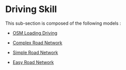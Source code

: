 # Driving Skill

This sub-section is composed of the following models :

* [OSM Loading Driving](references#OSMLoadingDriving)

* [Complex Road Network ](references#RoadTrafficadvanced)

* [Simple Road Network ](references#RoadTrafficsimple(City))

* [Easy Road Network ](references#RoadTrafficsimple(Simpletrack))


